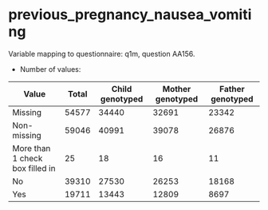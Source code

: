 # previous_pregnancy_nausea_vomiting
Variable mapping to questionnaire: q1m, question AA156.
- Number of values:

| Value | Total | Child genotyped | Mother genotyped | Father genotyped |
| ----- | ----- | --------------- | ---------------- | ---------------- |
| Missing | 54577 | 34440 | 32691 | 23342 |
| Non-missing | 59046 | 40991 | 39078 | 26876 |
| More than 1 check box filled in | 25 | 18 | 16 |11 |
| No | 39310 | 27530 | 26253 |18168 |
| Yes | 19711 | 13443 | 12809 |8697 |



